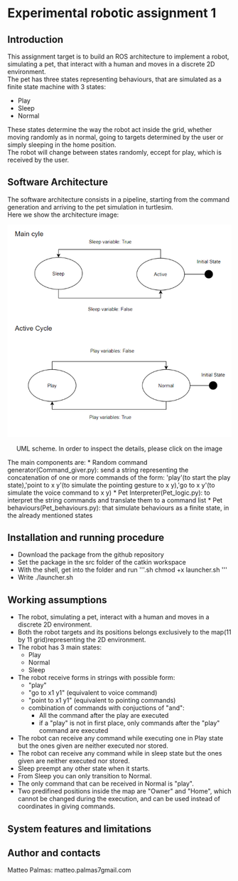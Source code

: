 # Experimental robotic assignment 1

## Introduction

This assignment target is to build an ROS architecture to implement a robot, simulating a pet, that
interact with a human and moves in a discrete 2D environment.  
The pet has three states representing behaviours, that are simulated as a finite state machine with 3 states:  
* Play 
* Sleep 
* Normal  
  
These states determine the way the robot act inside the grid, whether moving randomly as in normal, going to targets determined by the user or simply sleeping in the home position.  
The robot will change between states randomly, eccept for play, which is received by the user.  

## Software Architecture

The software architecture consists in a pipeline, starting from the command generation and arriving to the pet simulation in turtlesim.  
Here we show the architecture image:  
<p align="center">
  <img src="https://github.com/Matt98x/Experimental_assignment1/blob/main/Images/Finite_state_machines.PNG?raw=true "Title"">
</p>
<p align="center">
  UML scheme. In order to inspect the details, please click on the image
</p>
The main components are:
* Random command generator(Command_giver.py): send a string representing the concatenation of one or more commands of the form: 'play'(to start the play state),'point to x y'(to simulate the pointing gesture to x y),'go to x y'(to simulate the voice command to x y)
* Pet Interpreter(Pet_logic.py): to interpret the string commands and translate them to a command list
* Pet behaviours(Pet_behaviours.py): that simulate behaviours as a finite state, in the already mentioned states 


## Installation and running procedure

* Download the package from the github repository
* Set the package in the src folder of the catkin workspace
* With the shell, get into the folder and run 
 '''.sh
	chmod +x launcher.sh
 '''
* Write ./launcher.sh


## Working assumptions

* The robot, simulating a pet, interact with a human and moves in a discrete 2D environment.
* Both the robot targets and its positions belongs exclusively to the map(11 by 11 grid)representing the 2D environment.
* The robot has 3 main states:
	- Play
	- Normal
	- Sleep
* The robot receive forms in strings with possible form:
	- "play"	
	- "go to x1 y1" (equivalent to voice command)
	- "point to x1 y1" (equivalent to pointing commands)
	- combination of commands with conjuctions of "and":
		- All the command after the play are executed
		- if a "play" is not in first place, only commands after the "play" command are executed
* The robot can receive any command while executing one in Play state but the ones given are neither executed nor stored.
* The robot can receive any command while in sleep state but the ones given are neither executed nor stored.
* Sleep preempt any other state when it starts.
* From Sleep you can only transition to Normal.
* The only command that can be received in Normal is "play".
* Two predifined positions inside the map are "Owner" and "Home", which cannot be changed during the execution, and can be used instead of coordinates in giving commands.

## System features and limitations

## Author and contacts
Matteo Palmas: matteo.palmas7gmail.com
